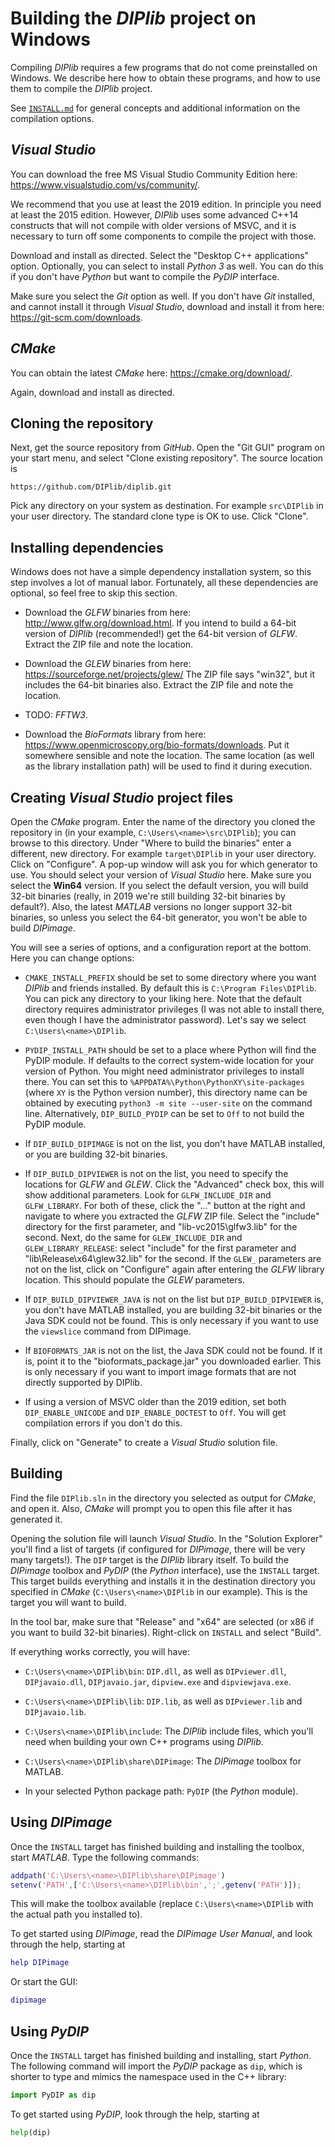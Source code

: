 # Building the *DIPlib* project on Windows

Compiling *DIPlib* requires a few programs that do not come preinstalled on Windows.
We describe here how to obtain these programs, and how to use them to compile the
*DIPlib* project.

See [`INSTALL.md`](INSTALL.md) for general concepts and additional information
on the compilation options.

## *Visual Studio*

You can download the free MS Visual Studio Community Edition here:
https://www.visualstudio.com/vs/community/.

We recommend that you use at least the 2019 edition. In principle you need
at least the 2015 edition. However, *DIPlib* uses some advanced C++14 constructs
that will not compile with older versions of MSVC, and it is necessary to turn
off some components to compile the project with those.

Download and install as directed. Select the "Desktop C++ applications" option.
Optionally, you can select to install *Python 3* as well. You can do this if you
don't have *Python* but want to compile the *PyDIP* interface.

Make sure you select the *Git* option as well. If you don't have *Git* installed,
and cannot install it through *Visual Studio*, download and install it from here:
https://git-scm.com/downloads.

## *CMake*

You can obtain the latest *CMake* here: https://cmake.org/download/.

Again, download and install as directed.

## Cloning the repository

Next, get the source repository from *GitHub*. Open the "Git GUI" program on your
start menu, and select "Clone existing repository". The source location is

    https://github.com/DIPlib/diplib.git

Pick any directory on your system as destination. For example `src\DIPlib` in
your user directory. The standard clone type is OK to use. Click "Clone".

## Installing dependencies

Windows does not have a simple dependency installation system, so this step
involves a lot of manual labor. Fortunately, all these dependencies are optional,
so feel free to skip this section.

- Download the *GLFW* binaries from here: http://www.glfw.org/download.html.
If you intend to build a 64-bit version of *DIPlib* (recommended!) get the 64-bit
version of *GLFW*. Extract the ZIP file and note the location.

- Download the *GLEW* binaries from here: https://sourceforge.net/projects/glew/
The ZIP file says "win32", but it includes the 64-bit binaries also. Extract the
ZIP file and note the location.

- TODO: *FFTW3*.

- Download the *BioFormats* library from here: https://www.openmicroscopy.org/bio-formats/downloads.
Put it somewhere sensible and note the location. The same location (as well as the
library installation path) will be used to find it during execution.

## Creating *Visual Studio* project files

Open the *CMake* program. Enter the name of the directory you cloned the repository
in (in your example, `C:\Users\<name>\src\DIPlib`); you can browse to this directory.
Under "Where to build the binaries" enter a different, new directory. For example
`target\DIPlib` in your user directory. Click on "Configure". A pop-up window will
ask you for which generator to use. You should select your version of *Visual Studio*
here. Make sure you select the **Win64** version. If you select the default version,
you will build 32-bit binaries (really, in 2019 we're still building 32-bit binaries
by default?). Also, the latest *MATLAB* versions no longer support 32-bit binaries,
so unless you select the 64-bit generator, you won't be able to build *DIPimage*.

You will see a series of options, and a configuration report at the bottom. Here you
can change options:

- `CMAKE_INSTALL_PREFIX` should be set to some directory where you want *DIPlib* and
friends installed. By default this is `C:\Program Files\DIPlib`. You can pick any
directory to your liking here. Note that the default directory requires administrator
privileges (I was not able to install there, even though I have the administrator
password). Let's say we select `C:\Users\<name>\DIPlib`.

- `PYDIP_INSTALL_PATH` should be set to a place where Python will find the PyDIP module.
If defaults to the correct system-wide location for your version of Python. You might
need administrator privileges to install there. You can set this to
`%APPDATA%\Python\PythonXY\site-packages` (where `XY` is the Python version number),
this directory name can be obtained by executing `python3 -m site --user-site` on the
command line.
Alternatively, `DIP_BUILD_PYDIP` can be set to `Off` to not build the PyDIP module.

- If `DIP_BUILD_DIPIMAGE` is not on the list, you don't have MATLAB installed, or you are
building 32-bit binaries.

- If `DIP_BUILD_DIPVIEWER` is not on the list, you need to specify the locations for
*GLFW* and *GLEW*. Click the "Advanced" check box, this will show additional parameters.
Look for `GLFW_INCLUDE_DIR` and `GLFW_LIBRARY`. For both of these, click the "..." button
at the right and navigate to where you extracted the *GLFW* ZIP file. Select the "include"
directory for the first parameter, and "lib-vc2015\glfw3.lib" for the second. Next, do
the same for `GLEW_INCLUDE_DIR` and `GLEW_LIBRARY_RELEASE`: select "include" for the
first parameter and "lib\Release\x64\glew32.lib" for the second. If the `GLEW_` parameters
are not on the list, click on "Configure" again after entering the *GLFW* library
location. This should populate the *GLEW* parameters.

- If `DIP_BUILD_DIPVIEWER_JAVA` is not on the list but `DIP_BUILD_DIPVIEWER` is, you
don't have MATLAB installed, you are building 32-bit binaries or the Java SDK could not
be found. This is only necessary if you want to use the `viewslice` command from DIPimage.

- If `BIOFORMATS_JAR` is not on the list, the Java SDK could not be found. If it is,
point it to the "bioformats_package.jar" you downloaded earlier. This is only necessary if
you want to import image formats that are not directly supported by DIPlib.

- If using a version of MSVC older than the 2019 edition, set both `DIP_ENABLE_UNICODE`
and `DIP_ENABLE_DOCTEST` to `Off`. You will get compilation errors if you don't do this.

Finally, click on "Generate" to create a *Visual Studio* solution file.

## Building

Find the file `DIPlib.sln` in the directory you selected as output for *CMake*, and
open it. Also, *CMake* will prompt you to open this file after it has generated it.

Opening the solution file will launch *Visual Studio*. In the "Solution Explorer" you'll
find a list of targets (if configured for *DIPimage*, there will be very many targets!).
The `DIP` target is the *DIPlib* library itself. To build the *DIPimage* toolbox and
*PyDIP* (the *Python* interface), use the `INSTALL` target. This target builds everything
and installs it in the destination directory you specified in *CMake*
(`C:\Users\<name>\DIPlib` in our example). This is the target you will want to build.

In the tool bar, make sure that "Release" and "x64" are selected (or x86 if you want to
build 32-bit binaries). Right-click on `INSTALL` and select "Build".

If everything works correctly, you will have:

- `C:\Users\<name>\DIPlib\bin`: `DIP.dll`, as well as `DIPviewer.dll`,
`DIPjavaio.dll`, `DIPjavaio.jar`, `dipview.exe` and `dipviewjava.exe`.

- `C:\Users\<name>\DIPlib\lib`: `DIP.lib`, as well as `DIPviewer.lib` and `DIPjavaio.lib`. 

- `C:\Users\<name>\DIPlib\include`: The *DIPlib* include files, which you'll need when
building your own C++ programs using *DIPlib*.

- `C:\Users\<name>\DIPlib\share\DIPimage`: The *DIPimage* toolbox for MATLAB.

- In your selected Python package path: `PyDIP` (the *Python* module).


## Using *DIPimage*

Once the `INSTALL` target has finished building and installing the toolbox, start
*MATLAB*. Type the following commands:
```matlab
addpath('C:\Users\<name>\DIPlib\share\DIPimage')
setenv('PATH',['C:\Users\<name>\DIPlib\bin',';',getenv('PATH')]);
```
This will make the toolbox available (replace `C:\Users\<name>\DIPlib` with the
actual path you installed to).

To get started using *DIPimage*, read the *DIPimage User Manual*, and look through
the help, starting at
```matlab
help DIPimage
```
Or start the GUI:
```matlab
dipimage
```

## Using *PyDIP*

Once the `INSTALL` target has finished building and installing, start *Python*.
The following command will import the *PyDIP* package as `dip`, which is shorter to
type and mimics the namespace used in the C++ library:
```python
import PyDIP as dip
```

To get started using *PyDIP*, look through the help, starting at
```python
help(dip)
```
